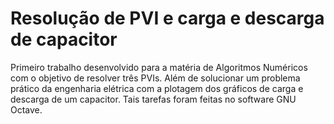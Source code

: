 # Resolução de PVI e carga e descarga de capacitor

Primeiro trabalho desenvolvido para a matéria de Algoritmos Numéricos com o objetivo de resolver três PVIs. Além de solucionar um problema prático da engenharia elétrica com a plotagem dos gráficos de carga e descarga de um capacitor. Tais tarefas foram feitas no software GNU Octave.
